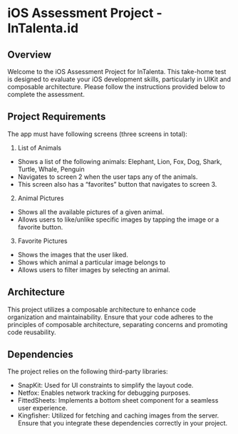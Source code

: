 # iOS Assessment Project - InTalenta.id

## Overview
Welcome to the iOS Assessment Project for InTalenta. This take-home test is designed to evaluate your iOS development skills, particularly in UIKit and composable architecture. Please follow the instructions provided below to complete the assessment.

## Project Requirements
The app must have following screens (three screens in total):
1. List of Animals
- Shows a list of the following animals: Elephant, Lion, Fox, Dog, Shark, Turtle, Whale, Penguin
- Navigates to screen 2 when the user taps any of the animals.
- This screen also has a “favorites” button that navigates to screen 3.
2. Animal Pictures
- Shows all the available pictures of a given animal.
- Allows users to like/unlike specific images by tapping the image or a favorite button.
3. Favorite Pictures
- Shows the images that the user liked.
- Shows which animal a particular image belongs to
- Allows users to filter images by selecting an animal.


## Architecture
This project utilizes a composable architecture to enhance code organization and maintainability. Ensure that your code adheres to the principles of composable architecture, separating concerns and promoting code reusability.

## Dependencies
The project relies on the following third-party libraries:

- SnapKit: Used for UI constraints to simplify the layout code.
- Netfox: Enables network tracking for debugging purposes.
- FittedSheets: Implements a bottom sheet component for a seamless user experience.
- Kingfisher: Utilized for fetching and caching images from the server.
Ensure that you integrate these dependencies correctly in your project.